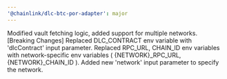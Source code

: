 ```yaml
---
'@chainlink/dlc-btc-por-adapter': major
---
```


Modified vault fetching logic, added support for multiple networks.
[Breaking Changes]
Replaced DLC_CONTRACT env variable with 'dlcContract' input parameter.
Replaced RPC_URL, CHAIN_ID env variables with network-specific env variables ( {NETWORK}\_RPC_URL, {NETWORK}\_CHAIN_ID ).
Added new 'network' input parameter to specify the network.
